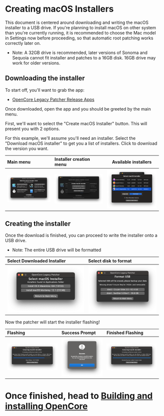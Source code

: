 # Creating macOS Installers

This document is centered around downloading and writing the macOS installer to a USB drive. If you're planning to install macOS on other system than you're currently running, it is recommended to choose the Mac model in Settings now before proceeding, so that automatic root patching works correctly later on.

* Note: A 32GB drive is recommended, later versions of Sonoma and Sequoia cannot fit installer and patches to a 16GB disk. 16GB drive may work for older versions.


## Downloading the installer

To start off, you'll want to grab the app:

* [OpenCore Legacy Patcher Release Apps](https://github.com/dortania/OpenCore-Legacy-Patcher/releases)

Once downloaded, open the app and you should be greeted by the main menu. 

First, we'll want to select the "Create macOS Installer" button. This will present you with 2 options.

For this example, we'll assume you'll need an installer. Select the "Download macOS installer" to get you a list of installers. Click to download the version you want.

| Main menu | Installer creation menu | Available installers |
| :--- | :--- | --- |
| ![OCLP GUI Main Menu](./images/OCLP-GUI-Main-Menu.png) | ![OCLP GUI Installer Create Installer Menu](./images/OCLP-GUI-Create-Installer-Menu.png) | ![OCLP GUI Installer Download Listed Products](./images/OCLP-GUI-Installer-Download-Listed-Products.png) |


## Creating the installer

Once the download is finished, you can proceed to write the installer onto a USB drive.

* Note: The entire USB drive will be formatted

| Select Downloaded Installer | Select disk to format |
| :--- | :--- |
| <img src="./images/OCLP-GUI-Installer-Select-Local-Installer.png" alt="Select local installer" width="600" /> | <img src="./images/OCLP-GUI-Installer-Format-USB.png" alt="Select disk to format" width="600" /> |


Now the patcher will start the installer flashing!

| Flashing | Success Prompt | Finished Flashing |
| :--- | :--- | :--- |
| ![](./images/OCLP-GUI-Installer-Flashing-Process.png) | ![](./images/OCLP-GUI-Installer-Sucess-Prompt.png) | ![](./images/OCLP-GUI-Installer-Finished-Script.png) |

# Once finished, head to [Building and installing OpenCore](./BUILD.md)
